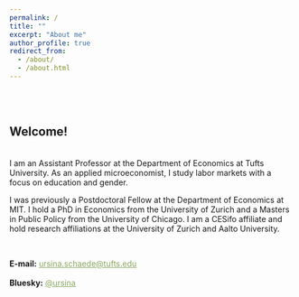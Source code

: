```yaml
---
permalink: /
title: ""
excerpt: "About me"
author_profile: true
redirect_from:
  - /about/
  - /about.html
---
```


<br/><br/>

## Welcome!

<br/>
I am an Assistant Professor at the Department of Economics at Tufts University. As an applied microeconomist, I study labor markets with a focus on education and gender. 

I was previously a Postdoctoral Fellow at the Department of Economics at MIT. I hold a PhD in Economics from the University of Zurich and a Masters in Public Policy from the University of Chicago. I am a CESifo affiliate and hold research affiliations at the University of Zurich and Aalto University. 




<br/>

**E-mail:** [<span style="color:#8AA761; text-decoration: underline">ursina.schaede@tufts.edu</span>](ursina.schaede@tufts.edu)
<br/>
<br/>
**Bluesky:** [<span style="color:#8AA761; text-decoration: underline">@ursina</span>](https://bsky.app/profile/ursina.bsky.social)
<br/>

<!-- I am part of a great cohort of job market candidates at the University of Zurich, and you can find more about my colleagues' research [<span style="color:#8AA761; text-decoration: underline">here</span>](https://www.econ.uzh.ch/en/study/phd/zurichgse/jobmarketcandidates.html). -->
